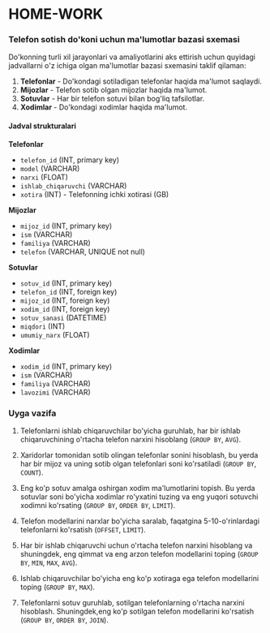 # HOME-WORK

### Telefon sotish do'koni uchun ma'lumotlar bazasi sxemasi

Do'konning turli xil jarayonlari va amaliyotlarini aks ettirish uchun quyidagi jadvallarni o'z ichiga olgan ma'lumotlar bazasi sxemasini taklif qilaman:

1. **Telefonlar** - Do'kondagi sotiladigan telefonlar haqida ma'lumot saqlaydi.
2. **Mijozlar** - Telefon sotib olgan mijozlar haqida ma'lumot.
3. **Sotuvlar** - Har bir telefon sotuvi bilan bog'liq tafsilotlar.
4. **Xodimlar** - Do'kondagi xodimlar haqida ma'lumot.

#### Jadval strukturalari

**Telefonlar**
- `telefon_id` (INT, primary key)
- `model` (VARCHAR)
- `narxi` (FLOAT)
- `ishlab_chiqaruvchi` (VARCHAR)
- `xotira` (INT) - Telefonning ichki xotirasi (GB)

**Mijozlar**
- `mijoz_id` (INT, primary key)
- `ism` (VARCHAR)
- `familiya` (VARCHAR)
- `telefon` (VARCHAR, UNIQUE not null)

**Sotuvlar**
- `sotuv_id` (INT, primary key)
- `telefon_id` (INT, foreign key)
- `mijoz_id` (INT, foreign key)
- `xodim_id` (INT, foreign key)
- `sotuv_sanasi` (DATETIME)
- `miqdori` (INT)
- `umumiy_narx` (FLOAT)

**Xodimlar**
- `xodim_id` (INT, primary key)
- `ism` (VARCHAR)
- `familiya` (VARCHAR)
- `lavozimi` (VARCHAR)


### Uyga vazifa

1. Telefonlarni ishlab chiqaruvchilar bo'yicha guruhlab, har bir ishlab chiqaruvchining o'rtacha telefon narxini hisoblang (`GROUP BY`, `AVG`).

2. Xaridorlar tomonidan sotib olingan telefonlar sonini hisoblash, bu yerda har bir mijoz va uning sotib olgan telefonlari soni ko'rsatiladi (`GROUP BY`, `COUNT`).
   

3. Eng ko'p sotuv amalga oshirgan xodim ma'lumotlarini topish. Bu yerda sotuvlar soni bo'yicha xodimlar ro'yxatini tuzing va eng yuqori sotuvchi xodimni ko'rsating (`GROUP BY`, `ORDER BY`, `LIMIT`).


4. Telefon modellarini narxlar bo'yicha saralab, faqatgina 5-10-o'rinlardagi telefonlarni ko'rsatish (`OFFSET`, `LIMIT`).
   

5.  Har bir ishlab chiqaruvchi uchun o'rtacha telefon narxini hisoblang va shuningdek, eng qimmat va eng arzon telefon modellarini toping (`GROUP BY`, `MIN`, `MAX`, `AVG`).

6. Ishlab chiqaruvchilar bo'yicha eng ko'p xotiraga ega telefon modellarini toping (`GROUP BY`, `MAX`).
   

7. Telefonlarni sotuv guruhlab, sotilgan telefonlarning o'rtacha narxini hisoblash. Shuningdek,eng ko'p sotilgan telefon modellarini ko'rsatish (`GROUP BY`, `ORDER BY`, `JOIN`).
   